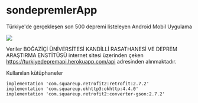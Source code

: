 # sondepremlerApp
Türkiye'de gerçekleşen son 500 depremi listeleyen Android Mobil Uygulama


![](preview.gif)


Veriler BOĞAZİÇİ ÜNİVERSİTESİ KANDİLLİ RASATHANESİ VE DEPREM ARAŞTIRMA ENSTİTÜSÜ internet sitesi üzerinden çeken
https://turkiyedepremapi.herokuapp.com/api adresinden alınmaktadır.


Kullanılan kütüphaneler


```
implementation 'com.squareup.retrofit2:retrofit:2.7.2'
implementation 'com.squareup.okhttp3:okhttp:4.4.0'
implementation 'com.squareup.retrofit2:converter-gson:2.7.2'

```

